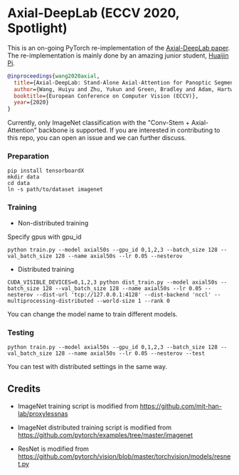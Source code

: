 # Axial-DeepLab (ECCV 2020, Spotlight)

This is an on-going PyTorch re-implementation of the [Axial-DeepLab paper](https://arxiv.org/abs/2003.07853). The re-implementation is mainly done by an amazing junior student, [Huaijin Pi](https://huaijinpi.com/).
```BibTeX
@inproceedings{wang2020axial,
  title={Axial-DeepLab: Stand-Alone Axial-Attention for Panoptic Segmentation},
  author={Wang, Huiyu and Zhu, Yukun and Green, Bradley and Adam, Hartwig and Yuille, Alan and Chen, Liang-Chieh},
  booktitle={European Conference on Computer Vision (ECCV)},
  year={2020}
}
```
Currently, only ImageNet classification with the "Conv-Stem + Axial-Attention" backbone is supported. If you are interested in contributing to this repo, you can open an issue and we can further discuss.


### Preparation

```shell
pip install tensorboardX
mkdir data
cd data
ln -s path/to/dataset imagenet
```

### Training

- Non-distributed training

Specify gpus with gpu_id

```shell
python train.py --model axial50s --gpu_id 0,1,2,3 --batch_size 128 --val_batch_size 128 --name axial50s --lr 0.05 --nesterov
```

- Distributed training

```shell script
CUDA_VISIBLE_DEVICES=0,1,2,3 python dist_train.py --model axial50s --batch_size 128 --val_batch_size 128 --name axial50s --lr 0.05 --nesterov --dist-url 'tcp://127.0.0.1:4128' --dist-backend 'nccl' --multiprocessing-distributed --world-size 1 --rank 0
```

You can change the model name to train different models.

### Testing

```shell
python train.py --model axial50s --gpu_id 0,1,2,3 --batch_size 128 --val_batch_size 128 --name axial50s --lr 0.05 --nesterov --test
```

You can test with distributed settings in the same way.

## Credits

- ImageNet training script is modified from https://github.com/mit-han-lab/proxylessnas

- ImageNet distributed training script is modified from https://github.com/pytorch/examples/tree/master/imagenet

- ResNet is modified from https://github.com/pytorch/vision/blob/master/torchvision/models/resnet.py

